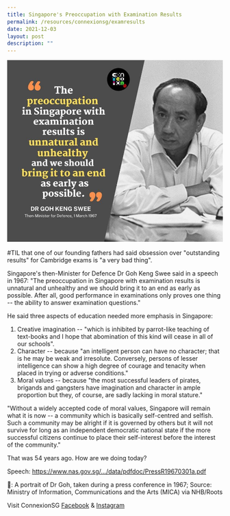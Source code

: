 ```yaml
---
title: Singapore's Preoccupation with Examination Results
permalink: /resources/connexionsg/examresults
date: 2021-12-03
layout: post
description: ""
---
```

![Alt text for image on Isomer site](/images/dr_gks_exam_results.jpg)

#TIL that one of our founding fathers had said obsession over "outstanding results" for Cambridge exams is "a very bad thing".

Singapore's then-Minister for Defence Dr Goh Keng Swee said in a speech in 1967: "The preoccupation in Singapore with examination results is unnatural and unhealthy and we should bring it to an end as early as possible. After all, good performance in examinations only proves one thing -- the ability to answer examination questions."

He said three aspects of education needed more emphasis in Singapore:
1. Creative imagination -- "which is inhibited by parrot-like teaching of text-books and I hope that abomination of this kind will cease in all of our schools".
2. Character -- because "an intelligent person can have no character; that is he may be weak and irresolute. Conversely, persons of lesser intelligence can show a high degree of courage and tenacity when placed in trying or adverse conditions."
3. Moral values -- because "the most successful leaders of pirates, brigands and gangsters have imagination and character in ample proportion but they, of course, are sadly lacking in moral stature."

"Without a widely accepted code of moral values, Singapore will remain what it is now -- a community which is basically self-centred and selfish. Such a community may be alright if it is governed by others but it will not survive for long as an independent democratic national state if the more successful citizens continue to place their self-interest before the interest of the community."

That was 54 years ago. How are we doing today?

Speech: https://www.nas.gov.sg/.../data/pdfdoc/PressR19670301a.pdf

📸: A portrait of Dr Goh, taken during a press conference in 1967; Source: Ministry of Information, Communications and the Arts (MICA) via NHB/Roots

Visit ConnexionSG [Facebook](https://www.facebook.com/ConnexionSG) & [Instagram](https://www.instagram.com/connexionsg/)